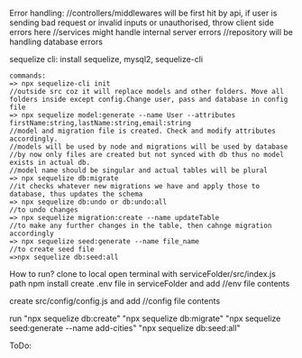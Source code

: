 Error handling:
    //controllers/middlewares will be first hit by api, if user is sending bad request or invalid inputs or unauthorised, throw client side errors here
    //services might handle internal server errors
    //repository will be handling database errors

sequelize cli:
    install sequelize, mysql2, sequelize-cli

    commands:
    => npx sequelize-cli init 
    //outside src coz it will replace models and other folders. Move all folders inside except config.Change user, pass and database in config file
    => npx sequelize model:generate --name User --attributes firstName:string,lastName:string,email:string
    //model and migration file is created. Check and modify attributes accordingly.
    //models will be used by node and migrations will be used by database
    //by now only files are created but not synced with db thus no model exists in actual db.
    //model name should be singular and actual tables will be plural
    => npx sequelize db:migrate 
    //it checks whatever new migrations we have and apply those to database, thus updates the schema
    => npx sequelize db:undo or db:undo:all
    //to undo changes
    => npx sequelize migration:create --name updateTable
    //to make any further changes in the table, then cahnge migration accordingly
    => npx sequelize seed:generate --name file_name
    //to create seed file
    =>npx sequelize db:seed:all



How to run?
clone to local
open terminal with serviceFolder/src/index.js path
npm install
create .env file in serviceFolder and add
//env file contents

create src/config/config.js and add
//config file contents

run "npx sequelize db:create"
"npx sequelize db:migrate"
"npx sequelize seed:generate --name add-cities"
"npx sequelize db:seed:all"

ToDo:

